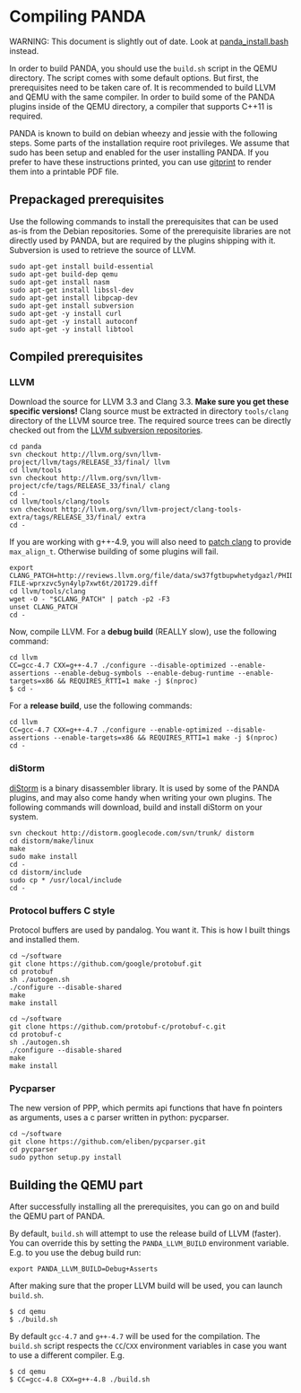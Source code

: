 # Compiling PANDA

WARNING: This document is slightly out of date. Look at
[panda_install.bash](../panda_install.bash) instead.

In order to build PANDA, you should use the `build.sh` script
in the QEMU directory. The script comes with some default
options. But first, the prerequisites need to be taken care of.
It is recommended to build LLVM and QEMU with the same compiler.
In order to build some of the PANDA plugins inside of the QEMU
directory, a compiler that supports C++11 is required.

PANDA is known to build on debian wheezy and jessie with the
following steps.
Some parts of the installation require root privileges. We assume
that sudo has been setup and enabled for the user installing
PANDA.
If you prefer to have these instructions printed, you can 
use [gitprint](https://gitprint.com/) to render them into
a printable PDF file.

## Prepackaged prerequisites
Use the following commands to install the prerequisites that can
be used as-is from the Debian repositories.
Some of the prerequisite libraries are not directly used by
PANDA, but are required by the plugins shipping with it.
Subversion is used to retrieve the source of LLVM.

```
sudo apt-get install build-essential 
sudo apt-get build-dep qemu
sudo apt-get install nasm
sudo apt-get install libssl-dev
sudo apt-get install libpcap-dev
sudo apt-get install subversion
sudo apt-get -y install curl
sudo apt-get -y install autoconf
sudo apt-get -y install libtool

```

## Compiled prerequisites

### LLVM
Download the source for LLVM 3.3 and Clang 3.3. **Make sure you
get these specific versions!** Clang source must be extracted in
directory `tools/clang` directory of the LLVM source tree.
The required source trees can be directly checked out from the
[LLVM subversion repositories](http://llvm.org/svn/llvm-project/).

```
cd panda
svn checkout http://llvm.org/svn/llvm-project/llvm/tags/RELEASE_33/final/ llvm
cd llvm/tools
svn checkout http://llvm.org/svn/llvm-project/cfe/tags/RELEASE_33/final/ clang
cd -
cd llvm/tools/clang/tools
svn checkout http://llvm.org/svn/llvm-project/clang-tools-extra/tags/RELEASE_33/final/ extra
cd -
```

<!-- Note: Maybe the patch should be copied inside the PANDA repository, or in a gist. -->

If you are working with g++-4.9, you will also need to
[patch clang](http://reviews.llvm.org/rL201729) to provide `max_align_t`.
Otherwise building of some plugins will fail.

```
export CLANG_PATCH=http://reviews.llvm.org/file/data/sw37fgtbupwhetydgazl/PHID-FILE-wprxzvc5yn4ylp7xwt6t/201729.diff
cd llvm/tools/clang
wget -O - "$CLANG_PATCH" | patch -p2 -F3
unset CLANG_PATCH
cd -
```


Now, compile LLVM. For a **debug build** (REALLY slow), use the following command:

```
cd llvm
CC=gcc-4.7 CXX=g++-4.7 ./configure --disable-optimized --enable-assertions --enable-debug-symbols --enable-debug-runtime --enable-targets=x86 && REQUIRES_RTTI=1 make -j $(nproc)
$ cd -
```

For a **release build**, use the following commands:

```
cd llvm
CC=gcc-4.7 CXX=g++-4.7 ./configure --enable-optimized --disable-assertions --enable-targets=x86 && REQUIRES_RTTI=1 make -j $(nproc)
cd -
```

### diStorm
[diStorm](https://code.google.com/p/distorm/) is a binary
disassembler library. It is used by some of the PANDA plugins,
and may also come handy when writing your own plugins.
The following commands will download, build and install diStorm
on your system.

```
svn checkout http://distorm.googlecode.com/svn/trunk/ distorm
cd distorm/make/linux
make
sudo make install
cd -
cd distorm/include
sudo cp * /usr/local/include
cd -
```

### Protocol buffers C style

Protocol buffers are used by pandalog.  You want it.
This is how I built things and installed them.

```
cd ~/software
git clone https://github.com/google/protobuf.git
cd protobuf
sh ./autogen.sh
./configure --disable-shared
make
make install

cd ~/software
git clone https://github.com/protobuf-c/protobuf-c.git
cd protobuf-c
sh ./autogen.sh
./configure --disable-shared
make
make install
```

### Pycparser

The new version of PPP, which permits api functions that have fn pointers as arguments,
uses a c parser written in python: pycparser.

```
cd ~/software
git clone https://github.com/eliben/pycparser.git
cd pycparser
sudo python setup.py install
```


## Building the QEMU part
After successfully installing all the prerequisites, you can go
on and build the QEMU part of PANDA.

By default, `build.sh` will attempt to use the release build of
LLVM (faster).
You can override this by setting the `PANDA_LLVM_BUILD`
environment variable. E.g. to you use the debug build run:

```
export PANDA_LLVM_BUILD=Debug+Asserts
```

After making sure that the proper LLVM build will be used,
you can launch `build.sh`.

```
$ cd qemu
$ ./build.sh
```

By default `gcc-4.7` and `g++-4.7` will be used for the
compilation. The `build.sh` script respects the ``CC``/``CXX``
environment variables in case you want to use a different
compiler. E.g.

```
$ cd qemu
$ CC=gcc-4.8 CXX=g++-4.8 ./build.sh
```


